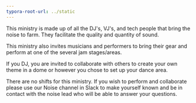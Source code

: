 ```yaml
---
typora-root-url: ../static
---
```


This ministry is made up of all the DJ's, VJ's, and tech people that bring the noise to farm. They facilitate the quality and quantity of sound.  

This ministry also invites musicians and performers to bring their gear and perform at one of the several jam stages/areas. 

If you DJ, you are invited to collaborate with others to create your own theme in a dome or however you chose to set up your dance area. 



There are no shifts for this ministry. If you wish to perform and  collaborate  please use our Noise channel in Slack to make yourself known and be in contact with the noise lead who will be able to answer your questions.

